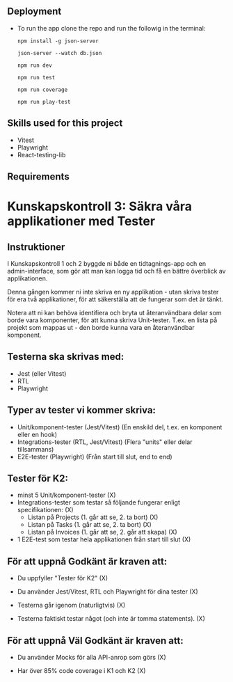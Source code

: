 ## Deployment
* To run the app clone the repo and run the followig in the terminal: 
  ```
  npm install -g json-server
  ```
  ```
  json-server --watch db.json
  ```
  ```
  npm run dev
  ```
  ```
  npm run test
  ```
  ```
  npm run coverage
  ```
  ```
  npm run play-test
  ```

## Skills used for this project
* Vitest
* Playwright
* React-testing-lib

## Requirements

# Kunskapskontroll 3: Säkra våra applikationer med Tester

## Instruktioner
I Kunskapskontroll 1 och 2 byggde ni både en tidtagnings-app och en admin-interface, som gör att man kan logga tid och få en bättre överblick av applikationen.

Denna gången kommer ni inte skriva en ny applikation - utan skriva tester för era två applikationer, för att säkerställa att de fungerar som det är tänkt.

Notera att ni kan behöva identifiera och bryta ut återanvändbara delar som borde vara komponenter, för att kunna skriva Unit-tester. 
T.ex. en lista på projekt som mappas ut - den borde kunna vara en återanvändbar komponent.

## Testerna ska skrivas med:
- Jest (eller Vitest)
- RTL
- Playwright

## Typer av tester vi kommer skriva:
- Unit/komponent-tester (Jest/Vitest)
  (En enskild del, t.ex. en komponent eller en hook)
- Integrations-tester (RTL, Jest/Vitest)
  (Flera "units" eller delar tillsammans)
- E2E-tester (Playwright)
  (Från start till slut, end to end)

## Tester för K2:
- minst 5 Unit/komponent-tester (X)
- Integrations-tester som testar så följande fungerar enligt specifikationen: (X)
  - Listan på Projects (1. går att se, 2. ta bort) (X)
  - Listan på Tasks (1. går att se,  2. ta bort) (X)
  - Listan på Invoices (1. går att se, 2. går att skapa) (X)
- 1 E2E-test som testar hela applikationen från start till slut (X)

## För att uppnå Godkänt är kraven att:
- Du uppfyller "Tester för K2" (X)

- Du använder Jest/Vitest, RTL och Playwright för dina tester (X)

- Testerna går igenom (naturligtvis) (X)

- Testerna faktiskt testar något (och inte är tomma statements). (X)

## För att uppnå Väl Godkänt är kraven att:
- Du använder Mocks för alla API-anrop som görs (X)

- Har över 85% code coverage i K1 och K2 (X)